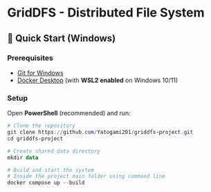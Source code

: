 # GridDFS - Distributed File System

## 🚀 Quick Start (Windows)

### Prerequisites
- [Git for Windows](https://git-scm.com/download/win)  
- [Docker Desktop](https://www.docker.com/products/docker-desktop/) (with **WSL2 enabled** on Windows 10/11)  

### Setup
Open **PowerShell** (recommended) and run:

```powershell
# Clone the repository
git clone https://github.com/Yatogami201/griddfs-project.git
cd griddfs-project

# Create shared data directory
mkdir data

# Build and start the system
# Inside the project main folder using command line
docker compose up --build
